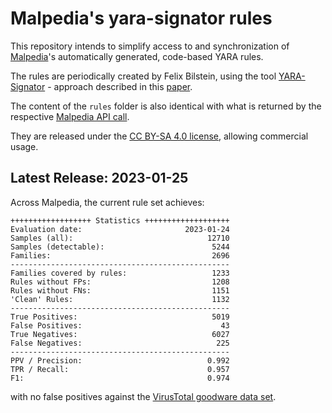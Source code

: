 # Malpedia's yara-signator rules

This repository intends to simplify access to and synchronization of [Malpedia](https://malpedia.caad.fkie.fraunhofer.de/)'s automatically generated, code-based YARA rules.

The rules are periodically created by Felix Bilstein, using the tool [YARA-Signator](https://github.com/fxb-cocacoding/yara-signator) - approach described in this [paper](https://journal.cecyf.fr/ojs/index.php/cybin/article/view/24).

The content of the `rules` folder is also identical with what is returned by the respective [Malpedia API call](https://malpedia.caad.fkie.fraunhofer.de/api/get/yara/auto/zip).

They are released under the [CC BY-SA 4.0 license](https://creativecommons.org/licenses/by-sa/4.0/), allowing commercial usage.

## Latest Release: 2023-01-25

Across Malpedia, the current rule set achieves:
```
++++++++++++++++++ Statistics +++++++++++++++++++
Evaluation date:                       2023-01-24
Samples (all):                              12710
Samples (detectable):                        5244
Families:                                    2696
-------------------------------------------------
Families covered by rules:                   1233
Rules without FPs:                           1208
Rules without FNs:                           1151
'Clean' Rules:                               1132
-------------------------------------------------
True Positives:                              5019
False Positives:                               43
True Negatives:                              6027
False Negatives:                              225
-------------------------------------------------
PPV / Precision:                            0.992
TPR / Recall:                               0.957
F1:                                         0.974
```

with no false positives against the [VirusTotal goodware data set](https://blog.virustotal.com/2019/10/test-your-yara-rules-against-goodware.html).
